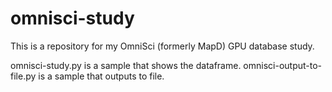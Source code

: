 # omnisci-study
This is a repository for my OmniSci (formerly MapD) GPU database study. 

omnisci-study.py is a sample that shows the dataframe.
omnisci-output-to-file.py is a sample that outputs to file.
